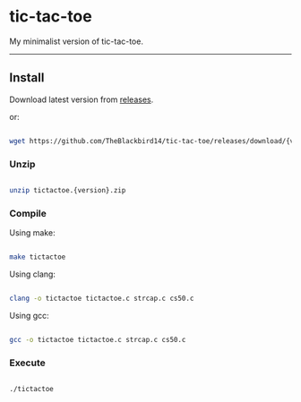 # tic-tac-toe

My minimalist version of tic-tac-toe.

---

## Install

Download latest version from [releases](https://github.com/TheBlackbird14/tic-tac-toe/releases/tag/V1.0).

or:

```bash

wget https://github.com/TheBlackbird14/tic-tac-toe/releases/download/{version}/tictactoe.{version}.zip

```

### Unzip

```bash

unzip tictactoe.{version}.zip

```

### Compile

Using make:

```bash

make tictactoe

```

Using clang:

```bash

clang -o tictactoe tictactoe.c strcap.c cs50.c 

```

Using gcc:

```bash

gcc -o tictactoe tictactoe.c strcap.c cs50.c 

```

### Execute

```bash

./tictactoe

```
